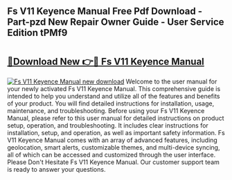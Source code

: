 ## Fs V11 Keyence Manual Free Pdf Download - Part-pzd New Repair Owner Guide - User Service Edition tPMf9

# <h2><a href="http://bc3416.oget.top/?id=Fs+V11+Keyence+Manual">🔗Download New 👉🔴 Fs V11 Keyence Manual</a></h2>

[![Fs V11 Keyence Manual new download](https://i.imgur.com/5g1atiW.png)](http://bc3416.oget.top/?id=Fs+V11+Keyence+Manual)
Welcome to the user manual for your newly activated Fs V11 Keyence Manual. This comprehensive guide is intended to help you understand and utilize all of the features and benefits of your product. You will find detailed instructions for installation, usage, maintenance, and troubleshooting. Before using your Fs V11 Keyence Manual, please refer to this user manual for detailed instructions on product setup, operation, and troubleshooting. It includes clear instructions for installation, setup, and operation, as well as important safety information. Fs V11 Keyence Manual comes with an array of advanced features, including geolocation, smart alerts, customizable themes, and multi-device syncing, all of which can be accessed and customized through the user interface. Please Don't Hesitate Fs V11 Keyence Manual. Our customer support team is ready to answer your questions.
